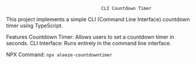 
                                        CLI Countdown Timer
This project implements a simple CLI (Command Line Interface) countdown timer using TypeScript.

Features
Countdown Timer: Allows users to set a countdown timer in seconds.
CLI Interface: Runs entirely in the command line interface.

NPX Command:
                 `npx aleeze-countdowntimer`
